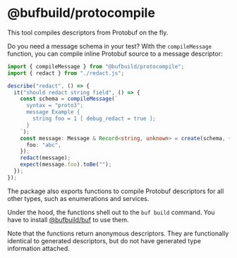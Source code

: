 # @bufbuild/protocompile

This tool compiles descriptors from Protobuf on the fly.

Do you need a message schema in your test? With the `compileMessage` function, you can compile inline Protobuf source to a message descriptor:

```ts
import { compileMessage } from "@bufbuild/protocompile";
import { redact } from "./redact.js";

describe("redact", () => {
  it("should redact string field", () => {
    const schema = compileMessage(`
      syntax = "proto3";
      message Example {
        string foo = 1 [ debug_redact = true ];
      }
    `);
    const message: Message & Record<string, unknown> = create(schema, {
      foo: "abc",
    });
    redact(message);
    expect(message.foo).toBe("");
  });
});
```

The package also exports functions to compile Protobuf descriptors for all other types, such as enumerations and services.

Under the hood, the functions shell out to the `buf build` command. You have to install [@bufbuild/buf](https://www.npmjs.com/package/@bufbuild/buf) to use them.

Note that the functions return anonymous descriptors. They are functionally identical to generated descriptors, but do not have generated type information attached.
